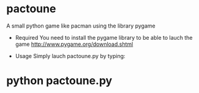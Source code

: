 pactoune
========

A small python game like pacman using the library pygame

* Required
You need to install the pygame library to be able to lauch the game
http://www.pygame.org/download.shtml

* Usage
Simply lauch pactoune.py by typing:
# python pactoune.py
